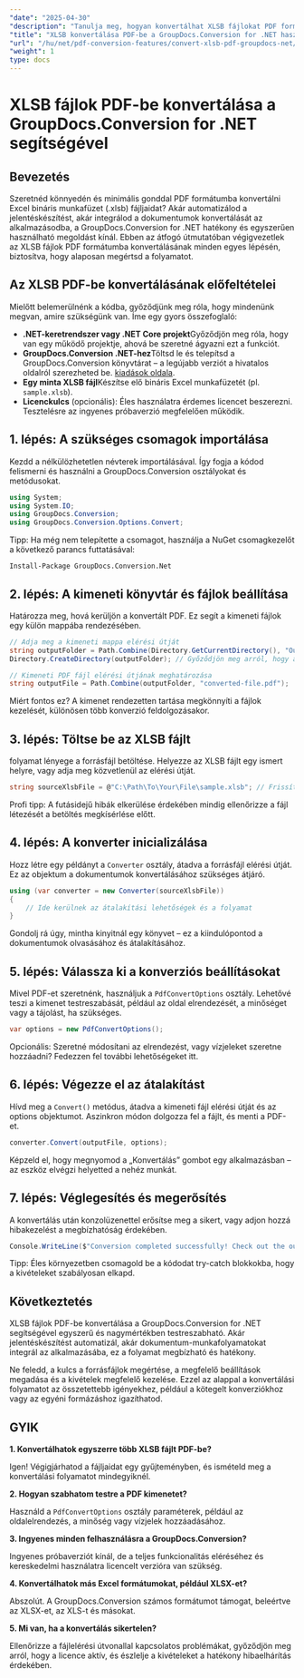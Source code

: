```yaml
---
"date": "2025-04-30"
"description": "Tanulja meg, hogyan konvertálhat XLSB fájlokat PDF formátumba a .NET-hez készült GroupDocs.Conversion segítségével ezzel a lépésről lépésre szóló útmutatóval. Ideális azoknak a szakembereknek, akiknek zökkenőmentes fájlkonvertálásra van szükségük."
"title": "XLSB konvertálása PDF-be a GroupDocs.Conversion for .NET használatával – Teljes körű útmutató"
"url": "/hu/net/pdf-conversion-features/convert-xlsb-pdf-groupdocs-net/"
"weight": 1
type: docs
---
```

# XLSB fájlok PDF-be konvertálása a GroupDocs.Conversion for .NET segítségével

## Bevezetés

Szeretnéd könnyedén és minimális gonddal PDF formátumba konvertálni Excel bináris munkafüzet (.xlsb) fájljaidat? Akár automatizálod a jelentéskészítést, akár integrálod a dokumentumok konvertálását az alkalmazásodba, a GroupDocs.Conversion for .NET hatékony és egyszerűen használható megoldást kínál. Ebben az átfogó útmutatóban végigvezetlek az XLSB fájlok PDF formátumba konvertálásának minden egyes lépésén, biztosítva, hogy alaposan megértsd a folyamatot.

## Az XLSB PDF-be konvertálásának előfeltételei

Mielőtt belemerülnénk a kódba, győződjünk meg róla, hogy mindenünk megvan, amire szükségünk van. Íme egy gyors összefoglaló:

- **.NET-keretrendszer vagy .NET Core projekt**Győződjön meg róla, hogy van egy működő projektje, ahová be szeretné ágyazni ezt a funkciót.
- **GroupDocs.Conversion .NET-hez**Töltsd le és telepítsd a GroupDocs.Conversion könyvtárat – a legújabb verziót a hivatalos oldalról szerezheted be. [kiadások oldala](https://releases.groupdocs.com/conversion/net/).
- **Egy minta XLSB fájl**Készítse elő bináris Excel munkafüzetét (pl. `sample.xlsb`).
- **Licenckulcs** (opcionális): Éles használatra érdemes licencet beszerezni. Tesztelésre az ingyenes próbaverzió megfelelően működik.

## 1. lépés: A szükséges csomagok importálása

Kezdd a nélkülözhetetlen névterek importálásával. Így fogja a kódod felismerni és használni a GroupDocs.Conversion osztályokat és metódusokat.

```csharp
using System;
using System.IO;
using GroupDocs.Conversion;
using GroupDocs.Conversion.Options.Convert;
```

Tipp: Ha még nem telepítette a csomagot, használja a NuGet csomagkezelőt a következő parancs futtatásával:

```
Install-Package GroupDocs.Conversion.Net
```

## 2. lépés: A kimeneti könyvtár és fájlok beállítása

Határozza meg, hová kerüljön a konvertált PDF. Ez segít a kimeneti fájlok egy külön mappába rendezésében.

```csharp
// Adja meg a kimeneti mappa elérési útját
string outputFolder = Path.Combine(Directory.GetCurrentDirectory(), "Output");
Directory.CreateDirectory(outputFolder); // Győződjön meg arról, hogy a könyvtár létezik

// Kimeneti PDF fájl elérési útjának meghatározása
string outputFile = Path.Combine(outputFolder, "converted-file.pdf");
```

Miért fontos ez? A kimenet rendezetten tartása megkönnyíti a fájlok kezelését, különösen több konverzió feldolgozásakor.

## 3. lépés: Töltse be az XLSB fájlt

folyamat lényege a forrásfájl betöltése. Helyezze az XLSB fájlt egy ismert helyre, vagy adja meg közvetlenül az elérési útját.

```csharp
string sourceXlsbFile = @"C:\Path\To\Your\File\sample.xlsb"; // Frissítés a fájl elérési útjával
```

Profi tipp: A futásidejű hibák elkerülése érdekében mindig ellenőrizze a fájl létezését a betöltés megkísérlése előtt.

## 4. lépés: A konverter inicializálása

Hozz létre egy példányt a `Converter` osztály, átadva a forrásfájl elérési útját. Ez az objektum a dokumentumok konvertálásához szükséges átjáró.

```csharp
using (var converter = new Converter(sourceXlsbFile))
{
    // Ide kerülnek az átalakítási lehetőségek és a folyamat
}
```

Gondolj rá úgy, mintha kinyitnál egy könyvet – ez a kiindulópontod a dokumentumok olvasásához és átalakításához.

## 5. lépés: Válassza ki a konverziós beállításokat

Mivel PDF-et szeretnénk, használjuk a `PdfConvertOptions` osztály. Lehetővé teszi a kimenet testreszabását, például az oldal elrendezését, a minőséget vagy a tájolást, ha szükséges.

```csharp
var options = new PdfConvertOptions();
```

Opcionális: Szeretné módosítani az elrendezést, vagy vízjeleket szeretne hozzáadni? Fedezzen fel további lehetőségeket itt.

## 6. lépés: Végezze el az átalakítást

Hívd meg a `Convert()` metódus, átadva a kimeneti fájl elérési útját és az options objektumot. Aszinkron módon dolgozza fel a fájlt, és menti a PDF-et.

```csharp
converter.Convert(outputFile, options);
```

Képzeld el, hogy megnyomod a „Konvertálás” gombot egy alkalmazásban – az eszköz elvégzi helyetted a nehéz munkát.

## 7. lépés: Véglegesítés és megerősítés

A konvertálás után konzolüzenettel erősítse meg a sikert, vagy adjon hozzá hibakezelést a megbízhatóság érdekében.

```csharp
Console.WriteLine($"Conversion completed successfully! Check out the output at: {outputFolder}");
```

Tipp: Éles környezetben csomagold be a kódodat try-catch blokkokba, hogy a kivételeket szabályosan elkapd.

## Következtetés

XLSB fájlok PDF-be konvertálása a GroupDocs.Conversion for .NET segítségével egyszerű és nagymértékben testreszabható. Akár jelentéskészítést automatizál, akár dokumentum-munkafolyamatokat integrál az alkalmazásába, ez a folyamat megbízható és hatékony.

Ne feledd, a kulcs a forrásfájlok megértése, a megfelelő beállítások megadása és a kivételek megfelelő kezelése. Ezzel az alappal a konvertálási folyamatot az összetettebb igényekhez, például a kötegelt konverziókhoz vagy az egyéni formázáshoz igazíthatod.

## GYIK

**1. Konvertálhatok egyszerre több XLSB fájlt PDF-be?**  

Igen! Végigjárhatod a fájljaidat egy gyűjteményben, és ismételd meg a konvertálási folyamatot mindegyiknél.

**2. Hogyan szabhatom testre a PDF kimenetet?**  

Használd a `PdfConvertOptions` osztály paraméterek, például az oldalelrendezés, a minőség vagy vízjelek hozzáadásához.

**3. Ingyenes minden felhasználásra a GroupDocs.Conversion?**  

Ingyenes próbaverziót kínál, de a teljes funkcionalitás eléréséhez és kereskedelmi használatra licencelt verzióra van szükség.

**4. Konvertálhatok más Excel formátumokat, például XLSX-et?**  

Abszolút. A GroupDocs.Conversion számos formátumot támogat, beleértve az XLSX-et, az XLS-t és másokat.

**5. Mi van, ha a konvertálás sikertelen?**  

Ellenőrizze a fájlelérési útvonallal kapcsolatos problémákat, győződjön meg arról, hogy a licence aktív, és észlelje a kivételeket a hatékony hibaelhárítás érdekében.